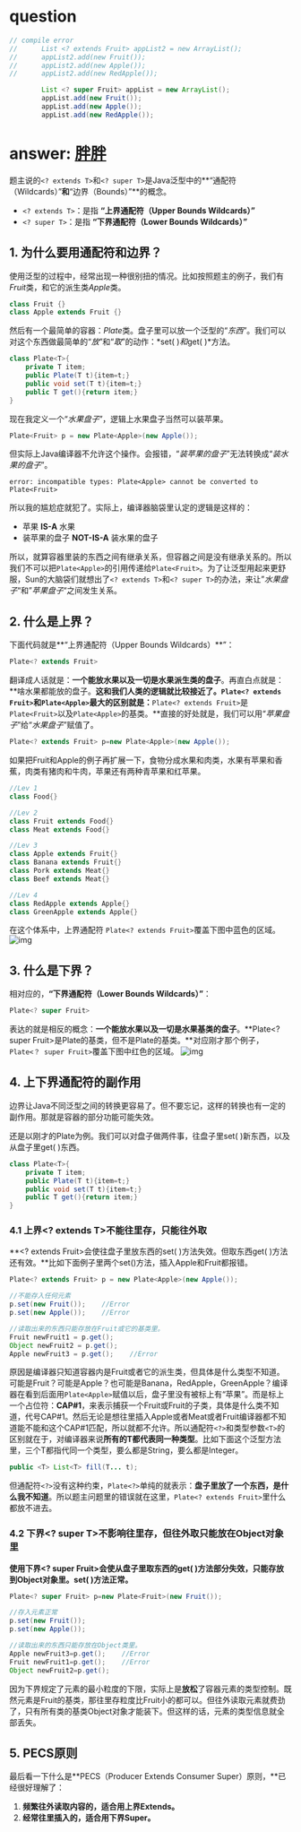 # question



```java
// compile error
//		List <? extends Fruit> appList2 = new ArrayList();
//		appList2.add(new Fruit());
//		appList2.add(new Apple());
//		appList2.add(new RedApple());

		List <? super Fruit> appList = new ArrayList();
		appList.add(new Fruit());
		appList.add(new Apple());
		appList.add(new RedApple());
```



# answer: [胖胖](https://www.zhihu.com/people/pang-pang-37-37)



题主说的`<? extends T>`和`<? super T>`是Java泛型中的**“通配符（Wildcards）”**和**“边界（Bounds）”**的概念。

* `<? extends T>`：是指 **“上界通配符（Upper Bounds Wildcards）”**
* `<? super T>`：是指 **“下界通配符（Lower Bounds Wildcards）”**



## **1. 为什么要用通配符和边界？**



使用泛型的过程中，经常出现一种很别扭的情况。比如按照题主的例子，我们有*Fruit*类，和它的派生类*Apple*类。

```java
class Fruit {}
class Apple extends Fruit {}
```

然后有一个最简单的容器：*Plate*类。盘子里可以放一个泛型的“*东西*”。我们可以对这个东西做最简单的“*放*”和“*取*”的动作：*set( )*和*get( )*方法。

```java
class Plate<T>{
    private T item;
    public Plate(T t){item=t;}
    public void set(T t){item=t;}
    public T get(){return item;}
}
```


现在我定义一个“*水果盘子*”，逻辑上水果盘子当然可以装苹果。

```java
Plate<Fruit> p = new Plate<Apple>(new Apple());
```


但实际上Java编译器不允许这个操作。会报错，“*装苹果的盘子*”无法转换成“*装水果的盘子*”。

```
error: incompatible types: Plate<Apple> cannot be converted to Plate<Fruit>
```


所以我的尴尬症就犯了。实际上，编译器脑袋里认定的逻辑是这样的：

* 苹果 **IS-A** 水果
* 装苹果的盘子 **NOT-IS-A** 装水果的盘子

所以，就算容器里装的东西之间有继承关系，但容器之间是没有继承关系的。所以我们不可以把`Plate<Apple>`的引用传递给`Plate<Fruit>`。为了让泛型用起来更舒服，Sun的大脑袋们就想出了`<? extends T>`和`<? super T>`的办法，来让”*水果盘子*“和”*苹果盘子*“之间发生关系。



## **2. 什么是上界？**

下面代码就是**“上界通配符（Upper Bounds Wildcards）**”：

```java
Plate<? extends Fruit>
```

翻译成人话就是：**一个能放水果以及一切是水果派生类的盘子**。再直白点就是：**啥水果都能放的盘子。**这和我们人类的逻辑就比较接近了。`Plate<? extends Fruit>`和`Plate<Apple>`最大的区别就是：**`Plate<? extends Fruit>`是`Plate<Fruit>`以及`Plate<Apple>`的基类。**直接的好处就是，我们可以用“*苹果盘子*”给“*水果盘子*”赋值了。

```java
Plate<? extends Fruit> p=new Plate<Apple>(new Apple());
```

如果把Fruit和Apple的例子再扩展一下，食物分成水果和肉类，水果有苹果和香蕉，肉类有猪肉和牛肉，苹果还有两种青苹果和红苹果。

```java
//Lev 1
class Food{}

//Lev 2
class Fruit extends Food{}
class Meat extends Food{}

//Lev 3
class Apple extends Fruit{}
class Banana extends Fruit{}
class Pork extends Meat{}
class Beef extends Meat{}

//Lev 4
class RedApple extends Apple{}
class GreenApple extends Apple{}
```


在这个体系中，上界通配符 `Plate<? extends Fruit>`覆盖下图中蓝色的区域。
![img](pics/20400700_1.jpg)

## **3. 什么是下界？**

相对应的，**“下界通配符（Lower Bounds Wildcards）”**：

```java
Plate<? super Fruit>
```

表达的就是相反的概念：**一个能放水果以及一切是水果基类的盘子**。**Plate<? super Fruit>是Plate<Fruit>的基类，但不是Plate<Apple>的基类。**对应刚才那个例子，`Plate<？ super Fruit>`覆盖下图中红色的区域。
![img](pics/20400700_2.jpg)



## **4. 上下界通配符的副作用**

边界让Java不同泛型之间的转换更容易了。但不要忘记，这样的转换也有一定的副作用。那就是容器的部分功能可能失效。

还是以刚才的Plate为例。我们可以对盘子做两件事，往盘子里set( )新东西，以及从盘子里get( )东西。

```java
class Plate<T>{
    private T item;
    public Plate(T t){item=t;}
    public void set(T t){item=t;}
    public T get(){return item;}
}
```



### **4.1 上界<? extends T>不能往里存，只能往外取**

**<? extends Fruit>会使往盘子里放东西的set( )方法失效。但取东西get( )方法还有效。**比如下面例子里两个set()方法，插入Apple和Fruit都报错。

```java
Plate<? extends Fruit> p = new Plate<Apple>(new Apple());

//不能存入任何元素
p.set(new Fruit());    //Error
p.set(new Apple());    //Error

//读取出来的东西只能存放在Fruit或它的基类里。
Fruit newFruit1 = p.get();
Object newFruit2 = p.get();
Apple newFruit3 = p.get();    //Error
```


原因是编译器只知道容器内是Fruit或者它的派生类，但具体是什么类型不知道。可能是Fruit？可能是Apple？也可能是Banana，RedApple，GreenApple？编译器在看到后面用`Plate<Apple>`赋值以后，盘子里没有被标上有“苹果”。而是标上一个占位符：**CAP#1**，来表示捕获一个Fruit或Fruit的子类，具体是什么类不知道，代号CAP#1。然后无论是想往里插入Apple或者Meat或者Fruit编译器都不知道能不能和这个CAP#1匹配，所以就都不允许。所以通配符`<?>`和类型参数`<T>`的区别就在于，对编译器来说**所有的T都代表同一种类型**。比如下面这个泛型方法里，三个T都指代同一个类型，要么都是String，要么都是Integer。

```java
public <T> List<T> fill(T... t);
```

但通配符`<?>`没有这种约束，`Plate<?>`单纯的就表示：**盘子里放了一个东西，是什么我不知道**。所以题主问题里的错误就在这里，`Plate<? extends Fruit>`里什么都放不进去。



### **4.2 下界<? super T>不影响往里存，但往外取只能放在Object对象里**

**使用下界<? super Fruit>会使从盘子里取东西的get( )方法部分失效，只能存放到Object对象里。set( )方法正常。**

```java
Plate<? super Fruit> p=new Plate<Fruit>(new Fruit());

//存入元素正常
p.set(new Fruit());
p.set(new Apple());

//读取出来的东西只能存放在Object类里。
Apple newFruit3=p.get();    //Error
Fruit newFruit1=p.get();    //Error
Object newFruit2=p.get();
```


因为下界规定了元素的最小粒度的下限，实际上是**放松**了容器元素的类型控制。既然元素是Fruit的基类，那往里存粒度比Fruit小的都可以。但往外读取元素就费劲了，只有所有类的基类Object对象才能装下。但这样的话，元素的类型信息就全部丢失。



## **5. PECS原则**

最后看一下什么是**PECS（Producer Extends Consumer Super）原则，**已经很好理解了：

1. **频繁往外读取内容的，适合用上界Extends。**
2. **经常往里插入的，适合用下界Super。**
















